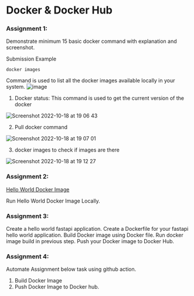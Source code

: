 # Docker & Docker Hub


### Assignment 1:

Demonstrate minimum 15 basic docker command with explanation and screenshot.

Submission Example

```
docker images
```
Command is used to list all the docker images available locally in your system.
![image](https://user-images.githubusercontent.com/34875169/192511934-d7aab5b8-4c9f-4c0d-ac78-56035e4b91b9.png)


1. Docker status: This command is used to get the current version of the docker 

![Screenshot 2022-10-18 at 19 06 43](https://user-images.githubusercontent.com/75666129/196470082-77926b15-44e1-4424-889d-76c2c0b4fde4.png)

2. Pull docker command

![Screenshot 2022-10-18 at 19 07 01](https://user-images.githubusercontent.com/75666129/196470165-bc99917e-aab2-4229-be9a-47dfbdf3167f.png)

3. docker images to check if images are there

![Screenshot 2022-10-18 at 19 12 27](https://user-images.githubusercontent.com/75666129/196470964-5db67293-ac35-46fd-8fe8-16e6e9473cba.png)


### Assignment 2:

[Hello World Docker Image](https://hub.docker.com/_/hello-world)

Run Hello World Docker Image Locally.


### Assignment 3:
Create a hello world fastapi application.
Create a Dockerfile for your fastapi hello world application.
Build Docker image using Docker file.
Run docker image build in previous step.
Push your Docker image to Docker Hub.


### Assignment 4:
Automate Assignment below task using github action.
1. Build Docker Image 
2. Push Docker Image to Docker hub.
